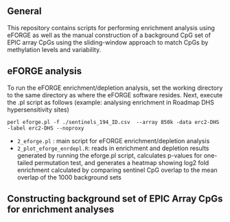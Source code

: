 ## General 
This repository contains scripts for performing enrichment analysis using eFORGE as well as the manual construction of a background CpG set of EPIC array CpGs using the sliding-window approach to match CpGs by methylation levels and variability.

## eFORGE analysis

To run the eFORGE enrichment/depletion analysis, set the working directory to the same directory as where the eFORGE software resides. Next, 
execute the .pl script as follows (example: analysing enrichment in Roadmap DHS hypersensitivity sites)
```
perl eforge.pl -f ./sentinels_194_ID.csv  --array 850k -data erc2-DHS -label erc2-DHS --noproxy 
```

* `2_eforge.pl` : main script for eFORGE enrichment/depletion analysis 
* `2_plot_eforge_enrdepl.R`: reads in enrichment and depletion results generated by running the eforge.pl script, calculates p-values for one-tailed permutation test, and generates a heatmap showing log2 fold enrichment calculated by comparing sentinel CpG overlap to the mean overlap of the 1000 background sets 

## Constructing background set of EPIC Array CpGs for enrichment analyses


